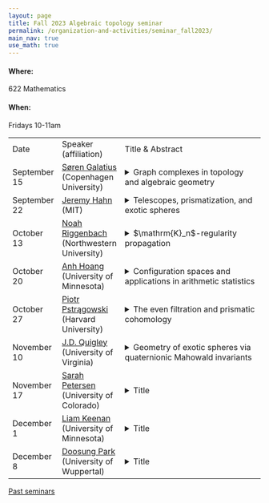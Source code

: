 ```yaml
---
layout: page
title: Fall 2023 Algebraic topology seminar
permalink: /organization-and-activities/seminar_fall2023/
main_nav: true
use_math: true
---
```

<h4>Where:</h4> 622 Mathematics
<h4>When:</h4> Fridays 10-11am

<table>
<tr><td>Date</td> 
	<td>Speaker (affiliation)</td>
	<td style="width:60%">Title & Abstract</td>
	</tr>
<tr><td>September 15</td>
	<td><a href="https://sorengalatius.com/">Søren Galatius</a> (Copenhagen University) </td>
	<td><details> 
	<summary>Graph complexes in topology and algebraic geometry</summary>
	<p class="abstract">In the 1990s, Kontsevich introduced certain rational chain complexes by an explicit presentation, known as graph complexes.  The come in a few flavors and have shown up in different parts of mathematics.  I will recall these chain complexes and explain how they showed up in joint work with Chan and Payne on the cohomology of moduli spaces of complex curves. </p>
	</details></td>
	</tr>
<tr><td>September 22</td>
	<td><a href="https://web.mit.edu/~jhahn01/www/">Jeremy Hahn</a> (MIT)</td>
	<td><details> 
	<summary>Telescopes, prismatization, and exotic spheres</summary>
	<p class="abstract"><i>Abstract:</i> A smooth, oriented n-manifold is called a homotopy sphere if it is homeomorphic, but not necessarily diffeomorphic, to the standard n-sphere. In dimensions n>4, one often studies the group $\Theta_n$ of homotopy spheres up to orientation-preserving diffeomorphism, with group operation given by connected sum. I will give a leisurely introduction to the telescope conjecture in stable homotopy theory, and explain how its failure gives new lower bounds on the complexity of $\Theta_n$. To disprove the telescope conjecture, we construct invariants capable of distinguishing many diffeomorphism classes of exotic spheres: interestingly, key finiteness properties of these invariants are proved in part using intuitions and ideas from prismatic cohomology in p-adic algebraic geometry. The talk is based on joint projects with Burklund, Carmeli, Levy, Raksit, Schlank, Wilson, and Yanovski. </p>
	</details></td>
	</tr>
<tr><td>October 13</td>
	<td><a href="https://sites.google.com/view/riggenbachn">Noah Riggenbach</a> (Northwestern University)</td>
	<td><details> 
	<summary>$\mathrm{K}_n$-regularity propagation</summary>
	<p class="abstract"><i>Abstract:</i>  It has been known for a while that NK, the obstruction of K-theory being $\mathbb{A}^1$ homotopy invariant, and regularity are closely connected. One of the first results Quillen proved after defining higher algebraic K-theory of exact categories was that NK of regular rings vanishes. This has lead many people to use NK and related objects to measure how bad singularities are, such as the notion of $K_n$ regularity for all integers n. In this talk I will review some of these ideas and definitions and talk about work, joint with Elden Elmanto, which gives new proofs of results of Cortiñas-Haesemeyer-Weibel, Davis, and Vorst and generalizes them to derived qcqs schemes. </p>
	</details></td>
	</tr>
<tr><td>October 20</td>
	<td><a href="https://sites.google.com/view/htna/">Anh Hoang</a> (University of Minnesota)</td>
	<td><details> 
	<summary>Configuration spaces and applications in arithmetic statistics</summary>
	<p class="abstract"><i>Abstract:</i> In the last dozen years, topological methods have been shown to produce a new pathway to study arithmetic statistics over function fields, most notably in Ellenberg-Venkatesh-Westerland's work on the Cohen-Lenstra conjecture. More recently, Ellenberg, Tran and Westerland proved the upper bound in Malle's conjecture on the enumeration of function fields by studying the homology of configuration spaces with certain exponential coefficients. In this talk, we will extend their framework to study the twisted homology of various configuration spaces. As an application, we study character sums of the resultant of monic squarefree polynomials over finite fields, answering and generalizing a question of Ellenberg and Shusterman, and Malle's conjecture with prescribed ramification. </p>
	</details></td>
	</tr>
<tr><td>October 27</td>
	<td><a href="https://people.math.harvard.edu/~piotr/">Piotr Pstrągowski</a> (Harvard University)</td>
	<td><details> 
	<summary>The even filtration and prismatic cohomology </summary>
	<p class="abstract"><i>Abstract:</i> The even filtration, introduced by Hahn-Raksit-Wilson, is a canonical filtration attached to a commutative ring spectrum which measures its failure to be even. Despite its simple definition, the even filtration recovers many arithmetically important constructions, such as the Adams-Novikov filtration of the sphere or the Bhatt-Morrow-Scholze filtration on topological Hochschild homology, showing that they are all invariants of the commutative ring spectrum alone. I will describe a linear variant of the even filtration which is naturally defined on associative rings and can be effectively calculated through resolutions of modules, as well as joint work with Raksit on the resulting extension of prismatic cohomology to the context of E_2-rings </p>
	</details></td>
	</tr>
<tr><td>November 10</td>
	<td><a href="https://quigleyjd.github.io/">J.D. Quigley</a> (University of Virginia)</td>
	<td><details> 
	<summary>Geometry of exotic spheres via quaternionic Mahowald invariants</summary>
	<p class="abstract"><i>Abstract:</i> An exotic sphere is a smooth manifold which is homeomorphic, but not diffeomorphic, to a sphere with its standard smooth structure.  There are many exotic spheres, but even after decades of study, many simple-sounding questions about their geometry remain unanswered. Can you rotate an exotic sphere? Are exotic spheres round? In this talk, I will summarize what is known about the geometry of exotic spheres. I will then discuss how the Mahowald invariant, a construction from stable homotopy theory, can be used to detect smooth effective U(1)- and Sp(1)-actions on exotic spheres. This is joint work with Boris Botvinnik. </p>
	</details></td>
	</tr>
<tr><td>November 17</td>
	<td><a href="https://sites.google.com/view/sarahpetersen/home">Sarah Petersen</a> (University of Colorado)</td>
	<td><details> 
	<summary>Title</summary>
	<p class="abstract"><i>Abstract:</i> </p>
	</details></td>
	</tr>
<tr><td>December 1</td>
	<td><a href="https://sites.google.com/view/liam-keenan/home">Liam Keenan</a> (University of Minnesota)</td>
	<td><details> 
	<summary>Title</summary>
	<p class="abstract"><i>Abstract:</i> </p>
	</details></td>
	</tr>
<tr><td>December 8</td>
	<td><a href="https://www2.math.uni-wuppertal.de/~park/">Doosung Park</a> (University of Wuppertal)</td>
	<td><details> 
	<summary>Title</summary>
	<p class="abstract"><i>Abstract:</i> </p>
	</details></td>
	</tr>
	</table>

<a href="https://allenyuan.me/columbia-algebraic-topology-seminar/">Past seminars</a>
